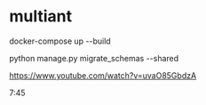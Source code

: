 # multiant

docker-compose up --build

python manage.py migrate_schemas --shared

https://www.youtube.com/watch?v=uvaO85GbdzA

7:45